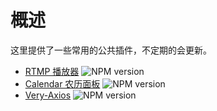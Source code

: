 # 概述

这里提供了一些常用的公共插件，不定期的会更新。

* [RTMP 播放器](/plugin/HRM-Player.html)   ![NPM version](https://img.shields.io/npm/v/hrm-player.svg)
* [Calendar 农历面板](/plugin/Calendar.html)   ![NPM version](https://img.shields.io/npm/v/vue-lunar-calendar-pro.svg)
* [Very-Axios](/plugin/Very-Axios.html)   ![NPM version](https://img.shields.io/npm/v/very-axios.svg)